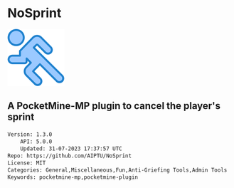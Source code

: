# NoSprint
<img src="https://raw.githubusercontent.com/AIPTU/NoSprint/7e064f7bf4ec3b8782ea579129c427b8c29ff4b7/icon.png" width="128" height="128" />

## A PocketMine-MP plugin to cancel the player's sprint
```properties
Version: 1.3.0
    API: 5.0.0
    Updated: 31-07-2023 17:37:57 UTC
Repo: https://github.com/AIPTU/NoSprint
License: MIT
Categories: General,Miscellaneous,Fun,Anti-Griefing Tools,Admin Tools
Keywords: pocketmine-mp,pocketmine-plugin
```